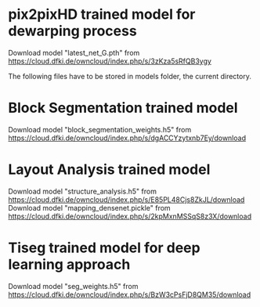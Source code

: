 # pix2pixHD trained model for dewarping process
Download model "latest_net_G.pth" from https://cloud.dfki.de/owncloud/index.php/s/3zKza5sRfQB3ygy

The following files have to be stored in models folder, the current directory.
# Block Segmentation trained model
Download model "block_segmentation_weights.h5" from https://cloud.dfki.de/owncloud/index.php/s/dgACCYzytxnb7Ey/download

# Layout Analysis trained model
Download model "structure_analysis.h5" from https://cloud.dfki.de/owncloud/index.php/s/E85PL48Cjs8ZkJL/download
Download model "mapping_densenet.pickle" from https://cloud.dfki.de/owncloud/index.php/s/2kpMxnMSSqS8z3X/download

# Tiseg trained model for deep learning approach
Download model "seg_weights.h5" from https://cloud.dfki.de/owncloud/index.php/s/BzW3cPsFjD8QM35/download
